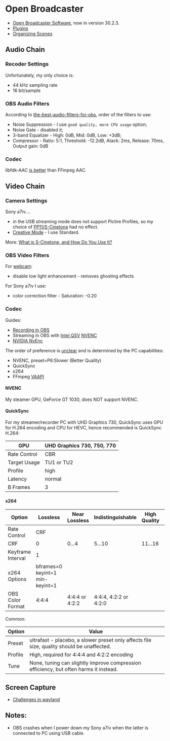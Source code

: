# Open Broadcaster

* [Open Broadcaster Software](https://obsproject.com/), now in version 30.2.3.
* [Plugins](plugins.html)
* [Organizing Scenes](scenes.html)


## Audio Chain

### Recoder Settings

Unfortunately, my only choice is:

* 44 kHz sampling rate
* 16 bit/sample

### OBS Audio Filters

According to
[the-best-audio-filters-for-obs](https://streamgeeks.us/the-best-audio-filters-for-obs/),
order of the filters to use:

* Noise Suppression - I use `good quality, more CPU usage` option;
* Noise Gate - disabled it;
* 3-band Equalizer - High: 0dB, Mid: 0dB, Low: +3dB;
* Compressor - Ratio: 5:1, Threshold: -12.2dB, Atack: 2ms, Release: 70ms, Output gain: 0dB

### Codec

libfdk-AAC
[is better](https://superuser.com/questions/1610747/is-fdk-aac-still-better-than-ffmpegs-native-aac-encoder)
than FFmpeg AAC.

## Video Chain

### Camera Settings

Sony a7iv....

* in the USB streaming mode does not support Pictire Profiles, so my
choice of
[PP11/S-Cinetone](https://helpguide.sony.net/di/pp/v1/en/contents/TP0000909106.html)
had no effect.
* [Creative Mode](https://www.sony.com/electronics/support/articles/00273574) - I use Standard.

More: [What is S-Cinetone, and How Do You Use It?](https://alphauniverse.sony-asia.com/learn/tips/what-s-cinetone-and-how-do-you-use-it)

### OBS Video Filters

For [webcam](https://www.youtube.com/watch?v=DZnkyq4kqkE):

* disable low light enhancement - removes ghosting effects

For Sony a7iv I use:

*  color correction filter - Saturation: -0.20


### Codec

Guides:

* [Recording in OBS](https://www.xaymar.com/guides/obs/high-quality-recording/)
* Streaming in OBS with
[Intel QSV](https://www.xaymar.com/guides/obs/high-quality-streaming/qsv/)
[NVENC](https://www.xaymar.com/guides/obs/high-quality-streaming/nvenc/)
* [NVIDIA NvEnc](https://obsproject.com/forum/resources/nvidia-nvenc-guide.740/)


The order of preference is
[unclear](https://obsproject.com/forum/threads/comparison-of-x264-nvenc-quicksync-vce.57358/)
and is determined by the PC capabilities:

* NVENC, preset=P6:Slower (Better Quality)
* QuickSync
* x264
* FFmpeg [VAAPI](https://en.wikipedia.org/wiki/Video_Acceleration_API)

#### NVENC

My steamer GPU, GeForce GT 1030, does NOT support NVENC.

#### QuickSync

For my streamer/recorder PC with UHD Graphics 730, QuickSync uses GPU for H.264
encoding and CPU for HEVC, hence recommended is QuickSync H.264:

GPU|UHD Graphics 730, 750, 770
---|--------------------------
Rate Control|CBR
Target Usage|TU1 or TU2
Profile|high
Latency|normal
B Frames|3

#### x264

Option|Lossless|Near Lossless|Indistinguishable|High Quality|Acceptable Quality
------|--------|-------------|-----------------|------------|------------------
Rate Control|CRF
CRF|0|0...4|5...10|11...16|17...22
Keyframe Interval|1
x264 Options|bframes=0 keyint=1 min-keyint=1
OBS Color Format|4:4:4|4:4:4 or 4:2:2|4:4:4, 4:2:2 or 4:2:0

Common:

Option|Value
------|-----
Preset|ultrafast - placebo, a slower preset only affects file size, quality should be unaffected.
Profile|High, required for 4:4:4 and 4:2:2 encoding
Tune|None, tuning can slightly improve compression efficiency, but often harms it instead.


## Screen Capture

* [Challenges in wayland](https://obsproject.com/forum/threads/no-screen-capture-option-wayland.178447/)

## Notes:

* OBS crashes when I power down my Sony a7iv when the latter is connected to PC
using USB cable.
